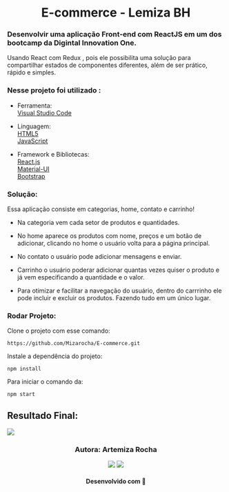 <h1 align="center"> E-commerce - Lemiza BH</h1>

 ### Desenvolvir uma aplicação Front-end com ReactJS em um dos bootcamp da Digintal Innovation One.    

  Usando React com Redux , pois ele possibilita uma solução para compartilhar estados de componentes diferentes, além de ser prático, rápido e simples.
  
  
  
  
  
### Nesse projeto foi utilizado :
- Ferramenta:        
[Visual Studio Code](https://code.visualstudio.com/)      

- Linguagem:       
[HTML5](https://developer.mozilla.org/pt-BR/docs/Web/HTML/Element/html)       
[JavaScript](https://developer.mozilla.org/pt-BR/docs/Web/JavaScript)     

- Framework e Bibliotecas:    
[React.js](https://pt-br.reactjs.org/)      
[Material-UI](https://v4.mui.com/pt/getting-started/installation/)        
[Bootstrap](https://getbootstrap.com/docs/)          

### Solução: 

Essa aplicação consiste em categorias, home, contato e carrinho! 

- Na categoria vem cada setor de produtos e quantidades.      

- No home aparece os produtos com nome, preços e um botão de adicionar, clicando no home o usuário volta para a página principal.       

- No contato o usuário pode adicionar mensagens e enviar.       

- Carrinho  o usuário poderar adicionar quantas vezes quiser o produto e já vem especificando a quantidade e o valor.           

- Para otimizar e facilitar a navegação do usuário, dentro do carrrinho ele pode incluir e excluir os produtos.
Fazendo tudo em um único lugar. 

  



### Rodar Projeto:

Clone o projeto com esse comando:

```
https://github.com/Mizarocha/E-commerce.git
```
Instale a dependência do projeto:
```
npm install 
```
Para iniciar o comando da:
```
npm start
``` 

## Resultado Final:
<div>
<img src="https://user-images.githubusercontent.com/88461178/162099069-15ec8c20-7a91-47b9-8a51-6d3a5c717c45.JPG"/>
</div>

<h3 align="center"> Autora: Artemiza Rocha</h3> 

<div align="center">
  <a href="https://www.linkedin.com/in/artemiza-rocha/a" target="_blank"><img src="https://img.shields.io/badge/-LinkedIn-%230077B5?style=for-the-badge&logo=linkedin&logoColor=white" target="_blank"></a> 
  <a href="https://github.com/Mizarocha" target="_blank"><img src="https://img.shields.io/badge/-GITHUB-%23E4405F?style=for-the-badge&logo=github&logoColor=white" target="_blank"></a>
  </div>

<h4 align="center">Desenvolvido com 💙 </h4>
